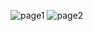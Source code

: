 ![page1](https://user-images.githubusercontent.com/74195040/110172166-06403080-7dfd-11eb-9006-62eba12051a0.png)
![page2](https://user-images.githubusercontent.com/74195040/110172182-0a6c4e00-7dfd-11eb-90f7-bbc62c93135d.png)

